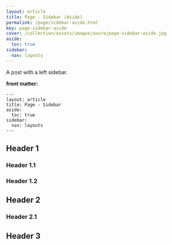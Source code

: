 ```yaml
---
layout: article
title: Page - Sidebar (Aside)
permalink: /page/sidebar-aside.html
key: page-sidebar-aside
cover: /collection/assets/images/axure/page-sidebar-aside.jpg
aside:
  toc: true
sidebar:
  nav: layouts
---
```


A post with a left sidebar.

<!--more-->

**front matter:**

    ---
    layout: article
    title: Page - Sidebar
    aside:
      toc: true
    sidebar:
      nav: layouts
    ---

## Header 1

### Header 1.1

### Header 1.2

## Header 2

### Header 2.1

## Header 3
